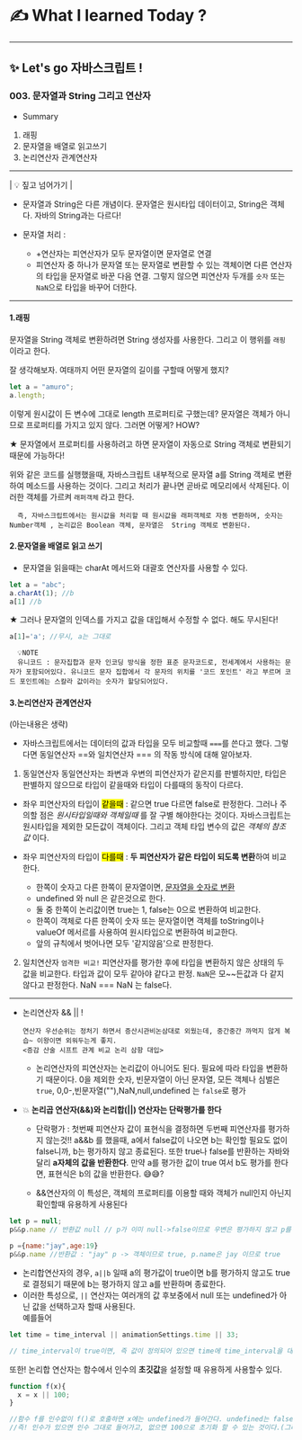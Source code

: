 # ✍️ What I learned Today ?

---
## ✨ Let's go 자바스크립트 ! 

### 003. 문자열과 String 그리고 연산자

* Summary
1. 래핑
2. 문자열을 배열로 읽고쓰기
3. 논리연산자 관계연산자

---

| 💡 짚고 넘어가기 |
- 문자열과 String은 다른 개념이다. 문자열은 원시타입 데이터이고, String은 객체다.
자바의 String과는 다르다!

- 문자열 처리 : 
  - +연산자는 피연산자가 모두 문자열이면 문자열로 연결
  - 피연산자 중 하나가 문자열 또는 문자열로 변환할 수 있는 객체이면 다른 연산자의 타입을 문자열로 바꾼 다음 연결. 그렇지 않으면 피연산자 두개를 `숫자` 또는 `NaN`으로 타입을 바꾸어 더한다.

---

#### 1.래핑 
문자열을 String 객체로 변환하려면 String 생성자를 사용한다. 그리고 이 행위를 `래핑` 이라고 한다. 

잘 생각해보자. 여태까지 어떤 문자열의 길이를 구할때 어떻게 했지?
```js
let a = "amuro";
a.length;
```
이렇게 원시값이 든 변수에 그대로 length 프로퍼티로 구했는데? 문자열은 객체가 아니므로 프로퍼티를 가지고 있지 않다. 그러면 어떻게? HOW?

★ 문자열에서 프로퍼티를 사용하려고 하면 문자열이 자동으로 String 객체로 변환되기 때문에 가능하다!

위와 같은 코드를 실행했을때, 자바스크립트 내부적으로 문자열 a를 String 객체로 변환하여 메소드를 사용하는 것이다. 그리고 처리가 끝나면 곧바로 메모리에서 삭제된다. 이러한 객체를 가르켜 `래퍼객체` 라고 한다. 

      즉, 자바스크립트에서는 원시값을 처리할 때 원시값을 래퍼객체로 자동 변환하며, 숫자는 Number객체 , 논리값은 Boolean 객체, 문자열은  String 객체로 변환된다.


#### 2.문자열을 배열로 읽고 쓰기

- 문자열을 읽을때는 charAt 메서드와 대괄호 연산자를 사용할 수 있다.

```js
let a = "abc";
a.charAt(1); //b
a[1] //b
```
★ 그러나 문자열의 인덱스를 가지고 값을 대입해서 수정할 수 없다. 해도 무시된다!
```js
a[1]='a'; //무시, a는 그대로
```


      💡NOTE
      유니코드 : 문자집합과 문자 인코딩 방식을 정한 표준 문자코드로, 전세계에서 사용하는 문자가 포함되어있다. 유니코드 문자 집합에서 각 문자의 위치를 '코드 포인트' 라고 부르며 코드 포인트에는 스칼라 값이라는 숫자가 할당되어있다. 


#### 3.논리연산자 관계연산자
(아는내용은 생략)
- 자바스크립트에서는 데이터의 값과 타입을 모두 비교할때 `===`를 쓴다고 했다.
그렇다면 동일연산자 ==와 일치연산자 === 의 작동 방식에 대해 알아보자.

 1. 동일연산자
 동일연산자는 좌변과 우변의 피연산자가 같은지를 판별하지만, 타입은 판별하지 않으므로 타입이 같을때와 타입이 다를때의 동작이 다르다.
  - 좌우 피연산자의 타입이 <mark>같을때</mark> : 같으면 true 다르면 false로 판정한다. 그러나 주의할 점은 *원시타입일때와 객체일때* 를 잘 구별 해야한다는 것이다. 자바스크립트는 원시타입을 제외한 모든값이 객체이다. 그리고 객체 타입 변수의 값은 *객체의 참조값* 이다. 

  - 좌우 피연산자의 타입이 <mark>다를때</mark> : **두 피연산자가 같은 타입이 되도록 변환**하여 비교한다.
    -  한쪽이 숫자고 다른 한쪽이 문자열이면, <span style=" text-decoration: underline;">문자열을 숫자로 변환</span>
    - undefined 와 null 은 같은것으로 한다.
    - 둘 중 한쪽이 논리값이면 true는 1, false는 0으로 변환하여 비교한다.
    - 한쪽이 객체로 다른 한쪽이 숫자 또는 문자열이면 객체를 toString이나 valueOf 메서르를 사용하여 원시타입으로 변환하여 비교한다.
    - 앞의 규칙에서 벗어나면 모두 '같지않음'으로 판정한다.

2. 일치연산자
`엄격한 비교!`  피연산자를 평가한 후에 타입을 변환하지 않은 상태의 두 값을 비교한다. 타입과 값이 모두 같아야 같다고 판정.
`NaN`은 모~~든값과 다 같지 않다고 판정한다. NaN === NaN 는 false다.

---

- 논리연산자 && || !

      연산자 우선순위는 정처기 하면서 증산시관비논삼대로 외웠는데, 중간중간 까먹지 않게 복습~ 이왕이면 외워두는게 좋지.
      <증감 산술 시프트 관계 비교 논리 삼항 대입>
  - 논리연산자의 피연산자는 논리값이 아니어도 된다. 필요에 따라 타입을 변환하기 때문이다. 0을 제외한 숫자, 빈문자열이 아닌 문자열, 모든 객체나 심벌은 `true`, 0,0-,빈문자열(""),NaN,null,undefined 는 `false`로 평가


- 💥 **논리곱 연산자(&&)와 논리합(||) 연산자는 단락평가를 한다**
  - 단락평가 : 첫번째 피연산자 값이 표현식을 결정하면 두번째 피연산자를 평가하지 않는것!! a&&b 를 했을때, a에서 false값이 나오면 b는 확인할 필요도 없이 false니까, b는 평가하지 않고 종료된다. 또한 true나 false를 반환하는 자바와 달리 **a자체의 값을 반환한다**. 만약 a를 평가한 값이 true 여서 b도 평가를 한다면, 표현식은 b의 값을 반환한다. 😅😅?
  
   - &&연산자의 이 특성은, 객체의 프로퍼티를 이용할 때와 객체가 null인지 아닌지 확인할때 유용하게 사용된다
 ```js
 let p = null;
 p&&p.name // 반환값 null // p가 이미 null->false이므로 우변은 평가하지 않고 p를 반환한다. false아니고 null이다!!!!

 p ={name:"jay",age:19}
 p&&p.name //반환값 : "jay" p -> 객체이므로 true, p.name은 jay 이므로 true 
 ```

  - 논리합연산자의 경우,  `a||b` 일때 a의 평가값이 true이면 b를 평가하지 않고도 true로 결정되기 때문에 b는 평가하지 않고 a를 반환하며 종료한다.
  - 이러한 특성으로, `||` 연산자는 여러개의 값 후보중에서 null 또는 undefined가 아닌 값을 선택하고자 할때 사용된다.   
  예를들어 
  ```js
  let time = time_interval || animationSettings.time || 33;

  // time_interval이 true이면, 즉 값이 정의되어 있으면 time에 time_interval을 대입하고 없다면 animationSetting.time으로 넘어가고, 또 없다면 33이 된다. 여러가지 후보를 만들수 있는 것이다.
  ```
  또한! 논리합 연산자는 함수에서 인수의 **초깃값**을 설정할 때 유용하게 사용할수 있다.

  ```js
  function f(x){
    x = x || 100;
  }

  //함수 f를 인수없이 f()로 호출하면 x에는 undefined가 들어간다. undefined는 false로 평가되므로 x = false || true의 꼴이 되고 결과적으로 100을 그대로 반환. x는 100이 대입된다.
  //즉! 인수가 있으면 인수 그대로 들어가고, 없으면 100으로 초기화 할 수 있는 것이다.(그러나 이렇게 사용하면 false로 평가되는 0이나 ""를 넘길수가 없다. false로 평가해서 100을 사용하게 되기 때문!!!!
  ```